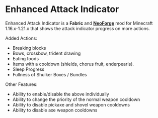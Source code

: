 # Enhanced Attack Indicator

Enhanced Attack Indicator is a **Fabric** and [**NeoForge**](https://github.com/Minenash/Enhanced-Attack-Indicator-Forge) mod for Minecraft 1.16.x-1.21.x that shows the attack indicator progress on more actions.

Added Actions:
* Breaking blocks
* Bows, crossbow, trident drawing
* Eating foods
* Items with a cooldown (shields, chorus fruit, enderpearls).
* Sleep Progress
* Fullness of Shulker Boxes / Bundles

Other Features:
* Ability to enable/disable the above individually
* Ability to change the priority of the normal weapon cooldown
* Ability to disable pickaxe and shovel weapon cooldowns
* Ability to disable axe weapon cooldowns
